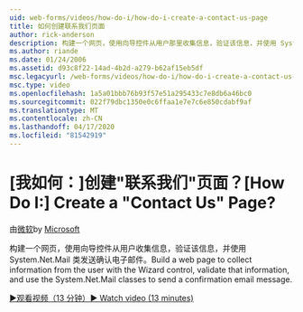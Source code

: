 ```yaml
---
uid: web-forms/videos/how-do-i/how-do-i-create-a-contact-us-page
title: 如何创建联系我们页面
author: rick-anderson
description: 构建一个网页，使用向导控件从用户那里收集信息，验证该信息，并使用 System.Net.Mail 类发送 confi...
ms.author: riande
ms.date: 01/24/2006
ms.assetid: d93c8f22-14ad-4b2d-a279-b62af15eb5df
msc.legacyurl: /web-forms/videos/how-do-i/how-do-i-create-a-contact-us-page
msc.type: video
ms.openlocfilehash: 1a5a01bbb76b93f57e51a295433c7e8db6a46bc0
ms.sourcegitcommit: 022f79dbc1350e0c6ffaa1e7e7c6e850cdabf9af
ms.translationtype: MT
ms.contentlocale: zh-CN
ms.lasthandoff: 04/17/2020
ms.locfileid: "81542919"
---
```

# <a name="how-do-i-create-a-contact-us-page"></a><span data-ttu-id="6cf80-103">[我如何：]创建"联系我们"页面？</span><span class="sxs-lookup"><span data-stu-id="6cf80-103">[How Do I:] Create a "Contact Us" Page?</span></span>

<span data-ttu-id="6cf80-104">由[微软](https://github.com/microsoft)</span><span class="sxs-lookup"><span data-stu-id="6cf80-104">by [Microsoft](https://github.com/microsoft)</span></span>

<span data-ttu-id="6cf80-105">构建一个网页，使用向导控件从用户收集信息，验证该信息，并使用 System.Net.Mail 类发送确认电子邮件。</span><span class="sxs-lookup"><span data-stu-id="6cf80-105">Build a web page to collect information from the user with the Wizard control, validate that information, and use the System.Net.Mail classes to send a confirmation email message.</span></span>

[<span data-ttu-id="6cf80-106">&#9654;观看视频（13 分钟）</span><span class="sxs-lookup"><span data-stu-id="6cf80-106">&#9654; Watch video (13 minutes)</span></span>](https://channel9.msdn.com/Blogs/ASP-NET-Site-Videos/how-do-i-create-a-contact-us-page)
